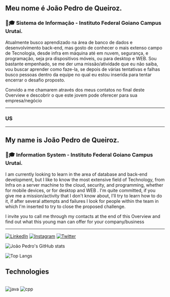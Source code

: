 ## Meu nome é João Pedro de Queiroz.

### 👨🎓 Sistema de Informação - Instituto Federal Goiano Campus Urutaí.

Atualmente busco aprendizado na área de banco de dados e desenvolvimento back-end, mas gosto de conhecer o mais extenso campo de Tecnologia, desde infra em máquina até em nuvem, segurança, e programação, seja pra dispositivos móveis, ou para desktop e WEB.
Sou bastante empenhado, se me der uma missão/atividade que eu não saiba, vou buscar aprender como faze-la, se depois de várias tentativas e falhas busco pessoas dentro da equipe no qual eu estou inserida para tentar encerrar o desafio proposto.

Convido a me chamarem através dos meus contatos no final deste Overview e descobrir o que este jovem pode oferecer para sua empresa/negócio

--------

### US

-------

## My name is João Pedro de Queiroz.

### 👨🎓 Information System - Instituto Federal Goiano Campus Urutaí.

I am currently looking to learn in the area of database and back-end development, but I like to know the most extensive field of Technology, from Infra on a server machine to the cloud, security, and programming, whether for mobile devices, or for desktop and WEB .
I'm quite committed, if you give me a mission/activity that I don't know about, I'll try to learn how to do it, if after several attempts and failures I look for people within the team in which I'm inserted to try to close the proposed challenge.

I invite you to call me through my contacts at the end of this Overview and find out what this young man can offer for your company/business

-------

[![LinkedIn](https://img.shields.io/badge/LinkedIn-0077B5?style=for-the-badge&logo=linkedin&logoColor=white)](https://www.linkedin.com/in/joaopedromartinsperfil)
[![Instagram](https://img.shields.io/badge/Instagram-E4405F?style=for-the-badge&logo=instagram&logoColor=white)](https://www.instagram.com/joao_pedro.qm)
[![Twitter](https://img.shields.io/badge/Twitter-1DA1F2?style=for-the-badge&logo=twitter&logoColor=white)](https://twitter.com/Palmelino)

![João Pedro's GitHub stats](https://github-readme-stats.vercel.app/api?username=joaopedro0777&show_icons=true&theme=dracula)


![Top Langs](https://github-readme-stats.vercel.app/api/top-langs/?username=joaopedro0777&layout=compact&show_icons=true&theme=dracula)
<!--<img align="right" alt="m0unt" src="https://i.giphy.com/media/v1.Y2lkPTc5MGI3NjExMHV1NXVvYWFxbWxnYzJvY2pzNWtjZDR1NWlidmRxOGp1cWQ0cWltdiZlcD12MV9pbnRlcm5hbF9naWZfYnlfaWQmY3Q9Zw/GQVsxKZ1qxfu97vqKi/giphy.gif">-->

## Technologies

<div style = "display: inline_block"><br/>
    <img align="" alt="java" src="https://img.shields.io/badge/Java-ED8B00?style=for-the-badge&logo=openjdk&logoColor=white"/>
    <img align="" alt="cpp" src="https://img.shields.io/badge/C%2B%2B-00599C?style=for-the-badge&logo=c%2B%2B&logoColor=white"/>
    <!--<img align="" alt="spring" src="https://img.shields.io/badge/Spring-6DB33F?style=for-the-badge&logo=spring&logoColor=white"/>
    <img align="" alt="pgadmin" src="https://img.shields.io/badge/PostgreSQL-316192?style=for-the-badge&logo=postgresql&logoColor=white"/>-->
</div>

<div align="center">

 <!--![Snake animation](https://github.com/fpsmount/fpsmount/blob/output/github-contribution-grid-snake.svg) -->
  
</div>
